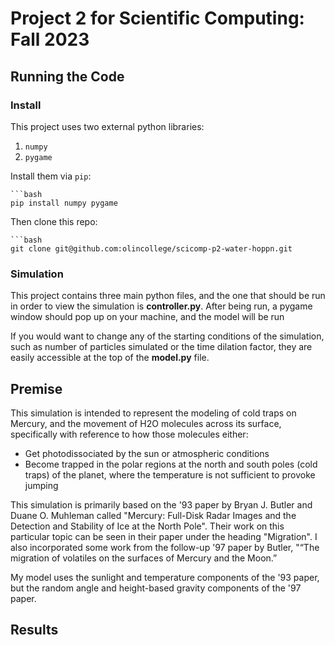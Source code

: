# Project 2 for Scientific Computing: Fall 2023


## Running the Code
### Install

This project uses two external python libraries:

1. `numpy`
2. `pygame`

Install them via `pip`:

    ```bash
    pip install numpy pygame

Then clone this repo:

    ```bash
    git clone git@github.com:olincollege/scicomp-p2-water-hoppn.git

### Simulation

This project contains three main python files, and the one that should be run in order to view the simulation is **controller.py**. After being run, a pygame window should pop up on your machine, and the model will be run

If you would want to change any of the starting conditions of the simulation, such as number of particles simulated or the time dilation factor, they are easily accessible at the top of the **model.py** file.

## Premise

This simulation is intended to represent the modeling of cold traps on Mercury, and the movement of H2O molecules across its surface, specifically with reference to how those molecules either:
- Get photodissociated by the sun or atmospheric conditions
- Become trapped in the polar regions at the north and south poles (cold traps) of the planet, where the temperature is not sufficient to provoke jumping

This simulation is primarily based on the '93 paper by Bryan J. Butler and Duane O. Muhleman called "Mercury: Full-Disk Radar Images and the Detection and Stability of Ice at the North Pole". Their work on this particular topic can be seen in their paper under the heading "Migration". I also incorporated some work from the follow-up '97 paper by Butler, "“The migration of volatiles on the surfaces of Mercury and the Moon.” 

My model uses the sunlight and temperature components of the '93 paper, but the random angle and height-based gravity components of the '97 paper. 

## Results



